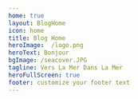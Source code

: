 ```yaml
---
home: true
layout: BlogHome
icon: home
title: Blog Home
heroImage:  /logo.png
heroText: Bonjour
bgImage: /seacover.JPG
tagline: Vers La Mer Dans La Mer
heroFullScreen: true
footer: customize your footer text
---
```


